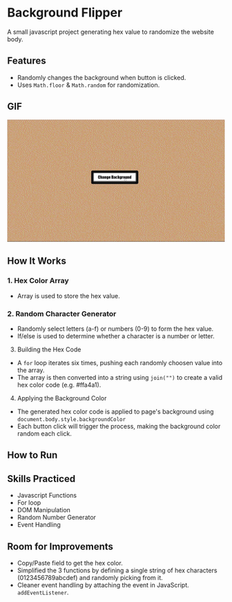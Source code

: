 # Background Flipper
A small javascript project generating hex value to randomize the website body.

## Features
- Randomly changes the background when button is clicked.
- Uses `Math.floor` & `Math.random` for randomization.
  
## GIF
![Background Flipper Demo](assets/background-flipper.gif)

## How It Works
### 1. Hex Color Array
  - Array is used to store the hex value.
### 2. Random Character Generator
  - Randomly select letters (a-f) or numbers (0-9) to form the hex value.
  - If/else is used to determine whether a character is a number or letter.
3. Building the Hex Code
  - A `for` loop iterates six times, pushing each randomly choosen value into the array.
  - The array is then converted into a string using `join("")` to create a valid hex color code (e.g. #ffa4a1).
4. Applying the Background Color
  - The generated hex color code is applied to page's background using `document.body.style.backgroundColor`
  - Each button click will trigger the process, making the background color random each click.

## How to Run

## Skills Practiced
- Javascript Functions
- For loop
- DOM Manipulation
- Random Number Generator
- Event Handling

## Room for Improvements
- Copy/Paste field to get the hex color.
- Simplified the 3 functions by defining a single string of hex characters (0123456789abcdef) and randomly picking from it.
- Cleaner event handling by attaching the event in JavaScript. `addEventListener`.


